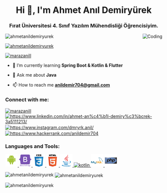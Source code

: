 <h1 align="center">Hi 👋, I'm Ahmet Anıl Demiryürek</h1>
<h3 align="center">Fırat Üniversitesi 4. Sınıf Yazılım Mühendisliği Öğrencisiyim.</h3>

<img align="right" alt="Coding" widht ="400" src="http://gifgifs.com/animations/computers-technology/computers-and-parts/happy_1.gif"/>

<p align="left"> <img src="https://komarev.com/ghpvc/?username=ahmetanildemiryurek&label=Profile%20views&color=0e75b6&style=flat" alt="ahmetanildemiryurek" /> </p>

<p align="left"> <a href="https://github.com/ryo-ma/github-profile-trophy"><img src="https://github-profile-trophy.vercel.app/?username=ahmetanildemiryurek" alt="ahmetanildemiryurek" /></a> </p>

<p align="left"> <a href="https://twitter.com/marazanill" target="blank"><img src="https://img.shields.io/twitter/follow/marazanill?logo=twitter&style=for-the-badge" alt="marazanill" /></a> </p>

- 🌱 I’m currently learning **Spring Boot & Kotlin & Flutter**

- 💬 Ask me about **Java**

- 📫 How to reach me **anildemir704@gmail.com**

<h3 align="left">Connect with me:</h3>
<p align="left">
<a href="https://twitter.com/marazanill" target="blank"><img align="center" src="https://raw.githubusercontent.com/rahuldkjain/github-profile-readme-generator/master/src/images/icons/Social/twitter.svg" alt="marazanill" height="30" width="40" /></a>
<a href="https://linkedin.com/in/https://www.linkedin.com/in/ahmet-an%c4%b1l-demiry%c3%bcrek-3a5111213/" target="blank"><img align="center" src="https://raw.githubusercontent.com/rahuldkjain/github-profile-readme-generator/master/src/images/icons/Social/linked-in-alt.svg" alt="https://www.linkedin.com/in/ahmet-an%c4%b1l-demiry%c3%bcrek-3a5111213/" height="30" width="40" /></a>
<a href="https://instagram.com/https://www.instagram.com/dmryrk.anil/" target="blank"><img align="center" src="https://raw.githubusercontent.com/rahuldkjain/github-profile-readme-generator/master/src/images/icons/Social/instagram.svg" alt="https://www.instagram.com/dmryrk.anil/" height="30" width="40" /></a>
<a href="https://www.hackerrank.com/https://www.hackerrank.com/anildemir704" target="blank"><img align="center" src="https://raw.githubusercontent.com/rahuldkjain/github-profile-readme-generator/master/src/images/icons/Social/hackerrank.svg" alt="https://www.hackerrank.com/anildemir704" height="30" width="40" /></a>
</p>

<h3 align="left">Languages and Tools:</h3>
<p align="left"> <a href="https://developer.android.com" target="_blank" rel="noreferrer"> <img src="https://raw.githubusercontent.com/devicons/devicon/master/icons/android/android-original-wordmark.svg" alt="android" width="40" height="40"/> </a> <a href="https://getbootstrap.com" target="_blank" rel="noreferrer"> <img src="https://raw.githubusercontent.com/devicons/devicon/master/icons/bootstrap/bootstrap-plain-wordmark.svg" alt="bootstrap" width="40" height="40"/> </a> <a href="https://www.w3schools.com/css/" target="_blank" rel="noreferrer"> <img src="https://raw.githubusercontent.com/devicons/devicon/master/icons/css3/css3-original-wordmark.svg" alt="css3" width="40" height="40"/> </a> <a href="https://www.w3.org/html/" target="_blank" rel="noreferrer"> <img src="https://raw.githubusercontent.com/devicons/devicon/master/icons/html5/html5-original-wordmark.svg" alt="html5" width="40" height="40"/> </a> <a href="https://www.java.com" target="_blank" rel="noreferrer"> <img src="https://raw.githubusercontent.com/devicons/devicon/master/icons/java/java-original.svg" alt="java" width="40" height="40"/> </a> <a href="https://kotlinlang.org" target="_blank" rel="noreferrer"> <img src="https://www.vectorlogo.zone/logos/kotlinlang/kotlinlang-icon.svg" alt="kotlin" width="40" height="40"/> </a> <a href="https://www.mysql.com/" target="_blank" rel="noreferrer"> <img src="https://raw.githubusercontent.com/devicons/devicon/master/icons/mysql/mysql-original-wordmark.svg" alt="mysql" width="40" height="40"/> </a> <a href="https://www.php.net" target="_blank" rel="noreferrer"> <img src="https://raw.githubusercontent.com/devicons/devicon/master/icons/php/php-original.svg" alt="php" width="40" height="40"/> </a> </p>

<p><img align="left" src="https://github-readme-stats.vercel.app/api/top-langs?username=ahmetanildemiryurek&show_icons=true&locale=en&layout=compact" alt="ahmetanildemiryurek" /></p>

<p>&nbsp;<img align="center" src="https://github-readme-stats.vercel.app/api?username=ahmetanildemiryurek&show_icons=true&locale=en" alt="ahmetanildemiryurek" /></p>

<p><img align="center" src="https://github-readme-streak-stats.herokuapp.com/?user=ahmetanildemiryurek&" alt="ahmetanildemiryurek" /></p>

